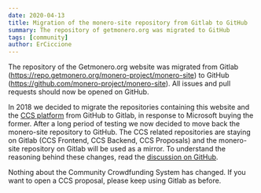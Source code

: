 ```yaml
---
date: 2020-04-13
title: Migration of the monero-site repository from Gitlab to GitHub
summary: The repository of getmonero.org was migrated to GitHub
tags: [community]
author: ErCiccione
---
```


The repository of the Getmonero.org website was migrated from Gitlab (https://repo.getmonero.org/monero-project/monero-site) to GitHub (https://github.com/monero-project/monero-site). All issues and pull requests should now be opened on GitHub.

In 2018 we decided to migrate the repositories containing this website and the [CCS platform](https://ccs.getmonero.org) from GitHub to Gitlab, in response to Microsoft buying the former. After a long period of testing we now decided to move back the monero-site repository to GitHub. The CCS related repositories are staying on Gitlab (CCS Frontend, CCS Backend, CCS Proposals) and the monero-site repository on Gitlab will be used as a mirror. To understand the reasoning behind these changes, read the [discussion on GitHub](https://github.com/monero-project/meta/issues/236).

Nothing about the Community Crowdfunding System has changed. If you want to open a CCS proposal, please keep using Gitlab as before.